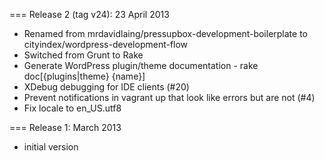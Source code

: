=== Release 2 (tag v24): 23 April 2013

* Renamed from mrdavidlaing/pressupbox-development-boilerplate to cityindex/wordpress-development-flow
* Switched from Grunt to Rake
* Generate WordPress plugin/theme documentation - rake doc[{plugins|theme} {name}]
* XDebug debugging for IDE clients (#20)
* Prevent notifications in vagrant up that look like errors but are not (#4)
* Fix locale to en_US.utf8

=== Release 1: March 2013

* initial version